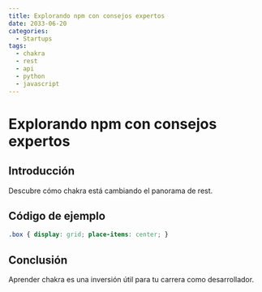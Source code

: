 ```yaml
---
title: Explorando npm con consejos expertos
date: 2033-06-20
categories:
  - Startups
tags:
  - chakra
  - rest
  - api
  - python
  - javascript
---
```


# Explorando npm con consejos expertos

## Introducción

Descubre cómo chakra está cambiando el panorama de rest.

## Código de ejemplo

```css
.box { display: grid; place-items: center; }
```

## Conclusión

Aprender chakra es una inversión útil para tu carrera como desarrollador.